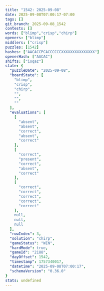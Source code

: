 ```yaml
---
title: "1542: 2025-09-08"
date: 2025-09-08T07:00:17-07:00
tags: []
git_branch: 2025-09-08_1542
contests: []
words: ["blimp","crisp","chirp"]
openers: ["blimp"]
middlers: ["crisp"]
puzzles: [1542]
hashes: ["AACACCPCACCCCCCXXXXXXXXXXXXXXX"]
openerHash: ["AACAC"]
shifts: ["ioqaz"]
state: {
  "puzzleDate": "2025-09-08",
  "boardState": [
    "blimp",
    "crisp",
    "chirp",
    "",
    "",
    ""
  ],
  "evaluations": [
    [
      "absent",
      "absent",
      "correct",
      "absent",
      "correct"
    ],
    [
      "correct",
      "present",
      "correct",
      "absent",
      "correct"
    ],
    [
      "correct",
      "correct",
      "correct",
      "correct",
      "correct"
    ],
    null,
    null,
    null
  ],
  "rowIndex": 3,
  "solution": "chirp",
  "gameStatus": "WIN",
  "hardMode": true,
  "gameId": "2188",
  "dayOffset": 1542,
  "timestamp": 1757340017,
  "datetime": "2025-09-08T07:00:17",
  "schemaVersion": "0.36.0"
}
stats: undefined
---
```

<!-- more -->
